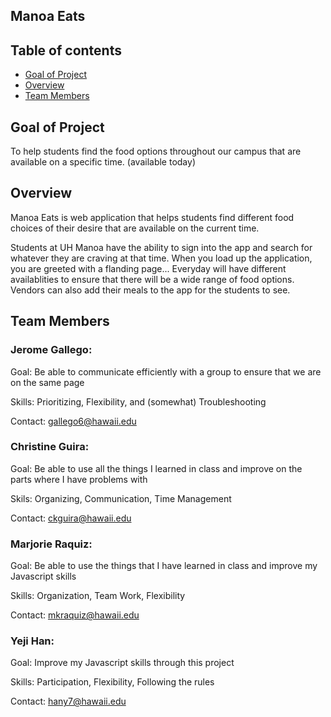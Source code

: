 ## Manoa Eats 

## Table of contents

* [Goal of Project](#goalofproject)
* [Overview](#overview)
* [Team Members](#teammembers)


## Goal of Project

To help students find the food options throughout our campus that are available on a specific time. (available today)

## Overview

Manoa Eats is web application that helps students find different food choices of their desire that are available on the current time. 

Students at UH Manoa have the ability to sign into the app and search for whatever they are craving at that time. When you load up the application, you are greeted with a flanding page...
Everyday will have different availablities to ensure that there will be a wide range of food options. 
Vendors can also add their meals to the app for the students to see. 

## Team Members

### Jerome Gallego:
  
  Goal: Be able to communicate efficiently with a group to ensure that we are on the same page
  
  Skills: Prioritizing, Flexibility, and (somewhat) Troubleshooting
  
  Contact: gallego6@hawaii.edu
  
### Christine Guira:
  
  Goal: Be able to use all the things I learned in class and improve on the parts where I have problems with
  
  Skils: Organizing, Communication, Time Management
  
  Contact: ckguira@hawaii.edu
  
### Marjorie Raquiz:
  
  Goal: Be able to use the things that I have learned in class and improve my Javascript skills
  
  Skills: Organization, Team Work, Flexibility
  
  Contact: mkraquiz@hawaii.edu
 
### Yeji Han:
  
  Goal: Improve my Javascript skills through this project
  
  Skills: Participation, Flexibility, Following the rules
  
  Contact: hany7@hawaii.edu
